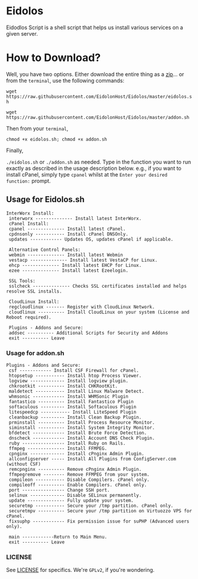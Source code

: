 # Eidolos
Eidodlos Script is a shell script that helps us install various services on a given server.

# How to Download?

Well, you have two options. Either download the entire thing as a [zip](https://github.com/EidolonHost/Eidolos/archive/master.zip)... or from the `terminal`, use the following commands:


`wget https://raw.githubusercontent.com/EidolonHost/Eidolos/master/eidolos.sh`

`wget https://raw.githubusercontent.com/EidolonHost/Eidolos/master/addon.sh`

Then from your `terminal`,

`chmod +x eidolos.sh; chmod +x addon.sh`

Finally,

`./eidolos.sh` or `./addon.sh` as needed. Type in the function you want to run exactly as described in the usage description below. e.g., if you want to install cPanel, simply type `cpanel` whilst at the `Enter your desired function:` prompt.

## Usage for Eidolos.sh
```
InterWorx Install:
 interworx -------------- Install latest InterWorx.
 cPanel Install:
 cpanel -------------- Install latest cPanel.
 cpdnsonly ----------- Install cPanel DNSOnly.
 updates ------------ Updates OS, updates cPanel if applicable.

 Alternative Control Panels:
 webmin -------------- Install latest Webmin
 vestacp -------------- Install latest VestaCP for Linux.
 ehcp -------------- Install latest EHCP for Linux.
 ezee -------------- Install latest Ezeelogin.

 SSL Tools:
 sslcheck -------------- Checks SSL certificates installed and helps resolve SSL installs.

 CloudLinux Install:
 regcloudlinux ------- Register with CloudLinux Network.
 cloudlinux ---------- Install CloudLinux on your system (License and Reboot required).

 Plugins - Addons and Secure:
 addsec ---------- Additional Scripts for Security and Addons
 exit ---------- Leave
```

### Usage for addon.sh

```
Plugins - Addons and Secure:
 csf ------------ Install CSF Firewall for cPanel.
 htopsetup ----------- Install htop Process Viewer.
 logview ------------- Install logview plugin.
 chkrootkit ---------- Install CHKRootKit.
 maldetect ----------- Install Linux Malware Detect.
 whmsonic ------------ Install WHMSonic Plugin
 fantastico ---------- Install Fantastico Plugin
 softaculous --------- Install Softaculous Plugin
 litespeedcp ----------- Install LiteSpeed Plugin
 cleanbackup --------- Install Clean Backup Plugin.
 prminstall ---------- Install Process Resource Monitor.
 siminstall ---------- Install System Integrity Monitor.
 bfdetect ------------ Install Brute Force Detection.
 dnscheck ------------ Install Account DNS Check Plugin.
 ruby ---------------- Install Ruby on Rails.
 ffmpeg -------------- Install FFMPEG.
 cpnginx ------------- Install cPnginx Admin Plugin.
 allconfigserver ----- Install All Plugins from ConfigServer.com (without CSF)
 remcpnginx ---------- Remove cPnginx Admin Plugin.
 ffmpegremove -------- Remove FFMPEG from your system.
 compileon ----------- Disable Compilers. cPanel only.
 compileoff ---------- Enable Compilers. cPanel only.
 port ---------------- Change SSH port.
 selinux ------------- Disable SELinux permanently.
 update -------------- Fully update your system.
 securetmp ----------- Secure your /tmp partition. cPanel only.
 securetmpv ---------- Secure your /tmp partition on Virtuozzo VPS for cPanel.
 fixsuphp ------------ Fix permission issue for suPHP (Advanced users only).

 main ------------Return to Main Menu.
 exit ---------- Leave
```

### LICENSE

See [LICENSE](https://github.com/EidolonHost/Eidolos/blob/master/LICENSE) for specifics. We're `GPLv2`, if you're wondering.

